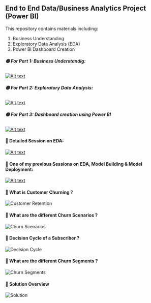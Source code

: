 ## End to End Data/Business Analytics Project (Power BI)

This repository contains materials including:

1. Business Understanding
2. Exploratory Data Analysis (EDA)
3. Power BI Dashboard Creation

##### 🟢 For Part 1: Business Understandig: 
[![Alt text](https://user-images.githubusercontent.com/34673684/123055818-d9aa3600-d438-11eb-87d5-b9846eb430d9.png)](https://www.youtube.com/watch?v=Xu5x-vn8J6M)
##### 🟢 For Part 2: Exploratory Data Analysis:
[![Alt text](https://user-images.githubusercontent.com/34673684/123055871-e9c21580-d438-11eb-93ef-9c2f94dc242f.png)](https://www.youtube.com/watch?v=HCpmbhS2kBs)
##### 🟢 For Part 3: Dashboard creation using Power BI
[![Alt text](https://user-images.githubusercontent.com/34673684/123055938-f9d9f500-d438-11eb-821b-725114d355cd.png)](https://www.youtube.com/watch?v=g2BXIb6E5cI)


#### 🔴 Detailed Session on EDA:

[![Alt text](https://user-images.githubusercontent.com/34673684/117579611-49cd5880-b126-11eb-9e2b-ef865c090808.png)](https://www.youtube.com/watch?v=baL7OrGWlxs)

#### 🔴 One of my previous Sessions on EDA, Model Building & Model Deployment: 

[![Alt text](https://raw.githubusercontent.com/pik1989/MLProject-Churn-Analysis-And-Prediction-Model/main/images/CC.JPG)](https://www.youtube.com/watch?v=GVECbcKUio4)

#### 🔴 What is Customer Churning ?

![Customer Retention](https://raw.githubusercontent.com/pik1989/MLProject-Churn-Analysis-And-Prediction-Model/main/images/Telco1.JPG)

#### 🔴 What are the different Churn Scenarios ?

![Churn Scenarios](https://raw.githubusercontent.com/pik1989/MLProject-Churn-Analysis-And-Prediction-Model/main/images/Telco2.JPG)

#### 🔴 Decision Cycle of a Subscriber ?

![Decision Cycle](https://raw.githubusercontent.com/pik1989/MLProject-Churn-Analysis-And-Prediction-Model/main/images/Telco3.JPG)

#### 🔴 What are the different Churn Segments ?

![Churn Segments](https://raw.githubusercontent.com/pik1989/MLProject-Churn-Analysis-And-Prediction-Model/main/images/Telco4.JPG)

#### 🔴 Solution Overview

![Solution](https://raw.githubusercontent.com/pik1989/MLProject-Churn-Analysis-And-Prediction-Model/main/images/Telco5.JPG)


